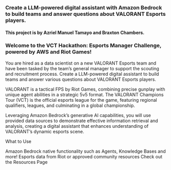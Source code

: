 ### Create a LLM-powered digital assistant with Amazon Bedrock to build teams and answer questions about VALORANT Esports players. 

#### This project is by Azriel Manuel Tamayo and Braxton Chambers.

### Welcome to the VCT Hackathon: Esports Manager Challenge, powered by AWS and Riot Games!
You are hired as a data scientist on a new VALORANT Esports team and have been tasked by the team’s general manager to support the scouting and recruitment process. Create a LLM-powered digital assistant to build teams and answer various questions about VALORANT Esports players.

VALORANT is a tactical FPS by Riot Games, combining precise gunplay with unique agent abilities in a strategic 5v5 format. The VALORANT Champions Tour (VCT) is the official esports league for the game, featuring regional qualifiers, leagues, and culminating in a global championship.

Leveraging Amazon Bedrock’s generative AI capabilities, you will use provided data sources to demonstrate effective information retrieval and analysis, creating a digital assistant that enhances understanding of VALORANT’s dynamic esports scene.

What to Use

Amazon Bedrock native functionality such as Agents, Knowledge Bases and more!
Esports data from Riot or approved community resources
Check out the Resources Page
